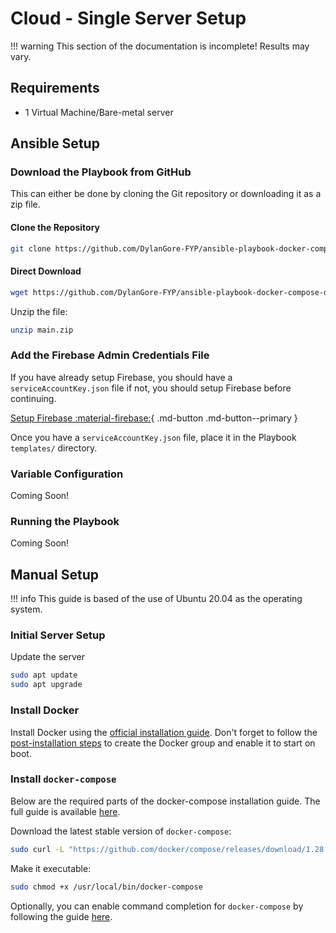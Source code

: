 # Cloud - Single Server Setup

<!-- prettier-ignore -->
!!! warning
    This section of the documentation is incomplete! Results may vary.

## Requirements

- 1 Virtual Machine/Bare-metal server

## Ansible Setup

### Download the Playbook from GitHub

This can either be done by cloning the Git repository or downloading it as a zip file.

#### Clone the Repository

```bash
git clone https://github.com/DylanGore-FYP/ansible-playbook-docker-compose-deploy.git
```

#### Direct Download

```bash
wget https://github.com/DylanGore-FYP/ansible-playbook-docker-compose-deploy/archive/refs/heads/main.zip
```

Unzip the file:

```bash
unzip main.zip
```

### Add the Firebase Admin Credentials File

If you have already setup Firebase, you should have a `serviceAccountKey.json` file if not, you should setup Firebase before continuing.

[Setup Firebase :material-firebase:](/setup/external-firebase-authentication){ .md-button .md-button--primary }

Once you have a `serviceAccountKey.json` file, place it in the Playbook `templates/` directory.

### Variable Configuration

Coming Soon!

### Running the Playbook

Coming Soon!

## Manual Setup

<!-- prettier-ignore -->
!!! info
    This guide is based of the use of Ubuntu 20.04 as the operating system.

### Initial Server Setup

Update the server

```bash
sudo apt update
sudo apt upgrade
```

### Install Docker

Install Docker using the [official installation guide](https://docs.docker.com/engine/install/ubuntu/). Don't forget to follow the [post-installation steps](https://docs.docker.com/engine/install/linux-postinstall/) to create the Docker group and enable it to start on boot.

### Install `docker-compose`

Below are the required parts of the docker-compose installation guide. The full guide is available [here](https://docs.docker.com/compose/install/).

Download the latest stable version of `docker-compose`:

```bash
sudo curl -L "https://github.com/docker/compose/releases/download/1.28.6/docker-compose-$(uname -s)-$(uname -m)" -o /usr/local/bin/docker-compose
```

Make it executable:

```bash
sudo chmod +x /usr/local/bin/docker-compose
```

Optionally, you can enable command completion for `docker-compose` by following the guide [here](https://docs.docker.com/compose/completion/).
